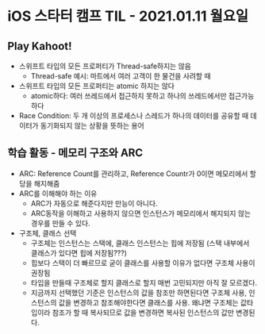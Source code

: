# iOS 스타터 캠프 TIL - 2021.01.11 월요일

## Play Kahoot!

- 스위프트 타입의 모든 프로퍼티가 Thread-safe하지는 않음
    - Thread-safe 예시: 마트에서 여러 고객이 한 물건을 사려할 때
- 스위프트 타입의 모든 프로퍼티는 atomic 하지는 않다
    - atomic하다: 여러 쓰레드에서 접근하지 못하고 하나의 쓰레드에서만 접근가능하다
- Race Condition: 두 개 이상의 프로세스나 스레드가 하나의 데이터를 공유할 때 데이터가 동기화되지 않는 상황을 뜻하는 용어

## 학습 활동 - 메모리 구조와 ARC

- ARC: Reference Count를 관리하고, Reference Countr가 0이면 메모리에서 할당을 해지해줌
- ARC를 이해해야 하는 이유
    - ARC가 자동으로 해준다지만 만능이 아니다. 
    - ARC동작을 이해하고 사용하지 않으면 인스턴스가 메모리에서 해지되지 않는 경우를 만들 수 있다.
- 구조체, 클래스 선택
    - 구조체는 인스턴스는 스택에, 클래스 인스턴스는 힙에 저장됨 (스택 내부에서 클래스가 있다면 힙에 저장됨???)
    - 힙보다 스택이 더 빠르므로 굳이 클래스를 사용할 이유가 없다면 구조체 사용이 권장됨
    - 타입을 만들때 구조체로 할지 클래스로 할지 매번 고민되지만 아직 잘 모르겠다.
    - 지금까지 선택했던 기준은 인스턴스의 값을 참조만 하면된다면 구조체 사용, 인스턴스의 값을 변경하고 참조해야한다면 클래스를 사용. 왜냐면 구조체는 값타입이라 참조가 할 때 복사되므로 값을 변경하면 복사된 인스턴스의 값만 변경된다.